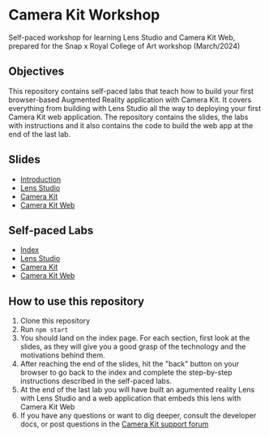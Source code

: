 # Camera Kit Workshop 
Self-paced workshop for learning Lens Studio and Camera Kit Web, prepared for the Snap x Royal College of Art workshop (March/2024)

## Objectives
This repository contains self-paced labs that teach how to build your first browser-based Augmented Reality application with Camera Kit. It covers everything from building with Lens Studio all the way to deploying your first Camera Kit web application. 
The repository contains the slides, the labs with instructions and it also contains the code to build the web app at the end of the last lab.

## Slides
- [Introduction](./slides/intro.html)
- [Lens Studio](./slides/lens_studio.html)
- [Camera Kit](./slides/camera_kit.html)
- [Camera Kit Web](./slides/camera_kit_web.html) 

## Self-paced Labs
- [Index](./guides/index.md)
- [Lens Studio](./guides/lens-studio.md)
- [Camera Kit](./guides/camera-kit.md)
- [Camera Kit Web](./guides/ck-on-web.md)

## How to use this repository
1. Clone this repository
2. Run `npm start`
3. You should land on the index page. For each section, first look at the slides, as they will give you a good grasp of the technology and the motivations behind them.
4. After reaching the end of the slides, hit the "back" button on your browser to go back to the index and complete the step-by-step instructions described in the self-paced labs.
5. At the end of the last lab you will have built an agumented reality Lens with Lens Studio and a web application that embeds this lens with Camera Kit Web
5. If you have any questions or want to dig deeper, consult the developer docs, or post questions in the [Camera Kit support forum](https://community.snap.com/snapar/categories/camera-kit)

